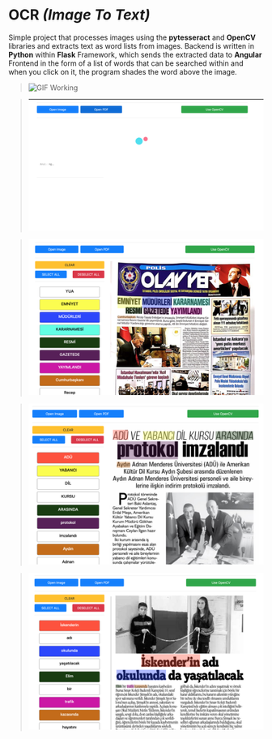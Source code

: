 # **OCR** *(Image To Text)*

Simple project that processes images using the **pytesseract** and **OpenCV** libraries and extracts text as word lists from images. Backend is written in **Python** within **Flask** Framework, which sends the extracted data to **Angular** Frontend in the form of a list of words that can be searched within and when you click on it, the program shades the word above the image.

> ![GIF Working](https://github.com/MustafaSmesem/projects-screen-shots/blob/master/OCR%20(image%20to%20text)/OCR.gif)

> ![analysis](https://github.com/MustafaSmesem/projects-screen-shots/blob/master/OCR%20(image%20to%20text)/Screen%20Shot%202020-09-04%20at%2000.58.05.png)


> ![result1](https://github.com/MustafaSmesem/projects-screen-shots/blob/master/OCR%20(image%20to%20text)/Screen%20Shot%202020-09-04%20at%2000.57.02.png)

> ![result2](https://github.com/MustafaSmesem/projects-screen-shots/blob/master/OCR%20(image%20to%20text)/Screen%20Shot%202020-09-04%20at%2000.55.50.png)

> ![result3](https://github.com/MustafaSmesem/projects-screen-shots/blob/master/OCR%20(image%20to%20text)/Screen%20Shot%202020-09-04%20at%2000.55.12.png)

